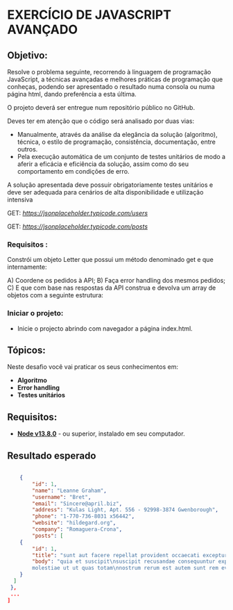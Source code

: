 # EXERCÍCIO DE JAVASCRIPT AVANÇADO

## Objetivo:

Resolve o problema seguinte, recorrendo à linguagem de programação JavaScript, a técnicas avançadas
e melhores práticas de programação que conheças, podendo ser apresentado o resultado numa consola
ou numa página html, dando preferência a esta última.

O projeto deverá ser entregue num repositório público no GitHub.

Deves ter em atenção que o código será analisado por duas vias:

- Manualmente, através da análise da elegância da solução (algoritmo), técnica, o estilo de
  programação, consistência, documentação, entre outros.
- Pela execução automática de um conjunto de testes unitários de modo a aferir a eficácia e
  eficiência da solução, assim como do seu comportamento em condições de erro.

A solução apresentada deve possuir obrigatoriamente testes unitários e deve ser adequada para
cenários de alta disponibilidade e utilização intensiva

GET: *https://jsonplaceholder.typicode.com/users*

GET: *https://jsonplaceholder.typicode.com/posts*

### Requisitos :

Constrói um objeto Letter que possui um método denominado get e que internamente:

A) Coordene os pedidos à API;
B) Faça error handling dos mesmos pedidos;
C) E que com base nas respostas da API construa e devolva um array de objetos com a seguinte
estrutura:

### Iniciar o projeto:

- Inicie o projecto abrindo com navegador a página index.html.

## Tópicos:

Neste desafio você vai praticar os seus conhecimentos em:

- **Algoritmo**
- **Error handling**
- **Testes unitários**

## Requisitos:

- **[Node v13.8.0](https://nodejs.org/en/)** - ou superior, instalado em seu computador.

## Resultado esperado
``` JSON

    {
        "id": 1,
        "name": "Leanne Graham",
        "username": "Bret",
        "email": "Sincere@april.biz",
        "address": "Kulas Light, Apt. 556 - 92998-3874 Gwenborough",
        "phone": "1-770-736-8031 x56442",
        "website": "hildegard.org",
        "company": "Romaguera-Crona",
        "posts": [
    {
        "id": 1,
        "title": "sunt aut facere repellat provident occaecati excepturi optio reprehenderit",
        "body": "quia et suscipit\nsuscipit recusandae consequuntur expedita et cum\nreprehenderit
        molestiae ut ut quas totam\nnostrum rerum est autem sunt rem eveniet architecto"
    }
  ]
 },
 ...
]

```

